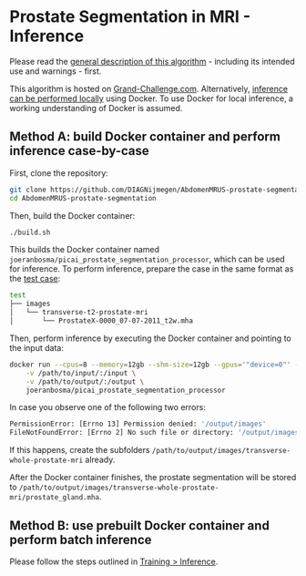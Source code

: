 # Prostate Segmentation in MRI - Inference

Please read the [general description of this algorithm](../) - including its intended use and warnings - first.

This algorithm is hosted on [Grand-Challenge.com](https://grand-challenge.org/algorithms/prostate-segmentation/). Alternatively, [inference can be performed locally](inference/README.md) using Docker. To use Docker for local inference, a working understanding of Docker is assumed.


## Method A: build Docker container and perform inference case-by-case
First, clone the repository:

```bash
git clone https://github.com/DIAGNijmegen/AbdomenMRUS-prostate-segmentation
cd AbdomenMRUS-prostate-segmentation
```

Then, build the Docker container:

```bash
./build.sh
```

This builds the Docker container named `joeranbosma/picai_prostate_segmentation_processor`, which can be used for inference.
To perform inference, prepare the case in the same format as the [test case](../test/):

```bash
test
├── images
│   └── transverse-t2-prostate-mri
│       └── ProstateX-0000_07-07-2011_t2w.mha
```

Then, perform inference by executing the Docker container and pointing to the input data:

```bash
docker run --cpus=8 --memory=12gb --shm-size=12gb --gpus='"device=0"' -it --rm \
    -v /path/to/input/:/input \
    -v /path/to/output/:/output \
    joeranbosma/picai_prostate_segmentation_processor
```

In case you observe one of the following two errors:

```bash
PermissionError: [Errno 13] Permission denied: '/output/images'
FileNotFoundError: [Errno 2] No such file or directory: '/output/images/transverse-whole-prostate-mri'
```

If this happens, create the subfolders `/path/to/output/images/transverse-whole-prostate-mri` already.

After the Docker container finishes, the prostate segmentation will be stored to `/path/to/output/images/transverse-whole-prostate-mri/prostate_gland.mha`.


## Method B: use prebuilt Docker container and perform batch inference
Please follow the steps outlined in [Training > Inference](../training/training-steps.md#nnu-net---inference).
